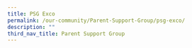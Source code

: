 ```yaml
---
title: PSG Exco
permalink: /our-community/Parent-Support-Group/psg-exco/
description: ""
third_nav_title: Parent Support Group
---
```

